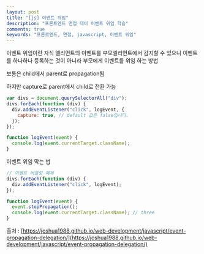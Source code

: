 ```yaml
---
layout: post
title: "[js] 이벤트 위임"
description: "프론트엔드 면접 대비 이벤트 위임 학습"
comments: true
keywords: "프론르엔드, 면접, javascript, 이벤트 위임"
---
```


이벤트 위임이란 자식 엘리먼트의 이벤트를 부모엘리먼트에서 감지할 수 있으니 이벤트를 하나하나 등록하는 것이 아니라 부모에게 이벤트를 위임 하는 방법

보통은 child에서 parent로 propagation됨

하지만 capture로 parent에서 child로 전환 가능

```jsx
var divs = document.querySelectorAll("div");
divs.forEach(function (div) {
  div.addEventListener("click", logEvent, {
    capture: true, // default 값은 false입니다.
  });
});

function logEvent(event) {
  console.log(event.currentTarget.className);
}
```

이벤트 위임 막는 법

```jsx
// 이벤트 버블링 예제
divs.forEach(function (div) {
  div.addEventListener("click", logEvent);
});

function logEvent(event) {
  event.stopPropagation();
  console.log(event.currentTarget.className); // three
}
```

출처 : [https://joshua1988.github.io/web-development/javascript/event-propagation-delegation/](https://joshua1988.github.io/web-development/javascript/event-propagation-delegation/)
